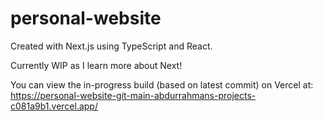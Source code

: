 # personal-website

Created with Next.js using TypeScript and React.

Currently WIP as I learn more about Next!

You can view the in-progress build (based on latest commit) on Vercel at:
https://personal-website-git-main-abdurrahmans-projects-c081a9b1.vercel.app/
